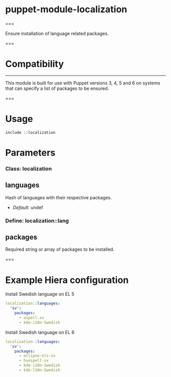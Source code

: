 # puppet-module-localization
===

Ensure installation of language related packages.

===

# Compatibility
---------------
This module is built for use with Puppet versions 3, 4, 5 and 6 on
systems that can specify a list of packages to be ensured.

===

# Usage

`include ::localization`

# Parameters

### Class: localization

languages
---------
Hash of languages with their respective packages.

- *Default*: undef

### Define: localization::lang

packages
--------
Required string or array of packages to be installed.

===

# Example Hiera configuration

Install Swedish language on EL 5

``` yaml
localization::languages:
  'sv':
    packages:
      - aspell-sv
      - kde-i18n-Swedish
```

Install Swedish language on EL 6

``` yaml
localization::languages:
  'sv':
    packages:
      - eclipse-nls-sv
      - hunspell-sv
      - kde-i18n-Swedish
      - kde-l10n-Swedish
```
